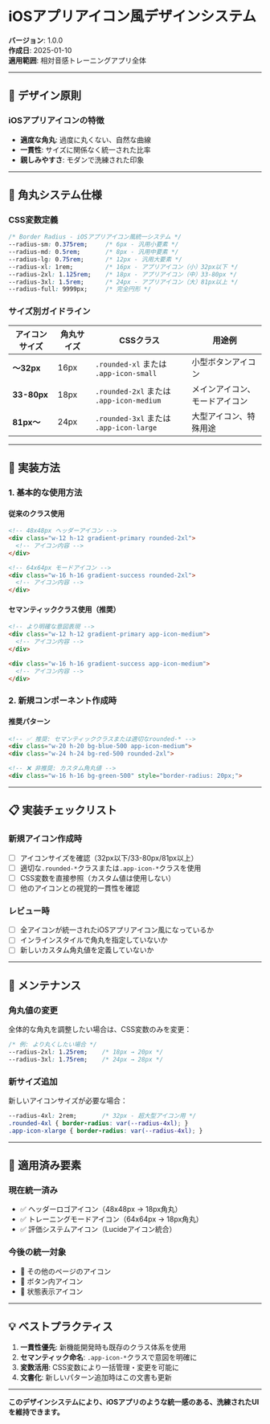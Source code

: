 # iOSアプリアイコン風デザインシステム

**バージョン**: 1.0.0  
**作成日**: 2025-01-10  
**適用範囲**: 相対音感トレーニングアプリ全体

---

## 🎯 デザイン原則

### iOSアプリアイコンの特徴
- **適度な角丸**: 過度に丸くない、自然な曲線
- **一貫性**: サイズに関係なく統一された比率
- **親しみやすさ**: モダンで洗練された印象

---

## 📐 角丸システム仕様

### CSS変数定義
```css
/* Border Radius - iOSアプリアイコン風統一システム */
--radius-sm: 0.375rem;     /* 6px - 汎用小要素 */
--radius-md: 0.5rem;       /* 8px - 汎用中要素 */
--radius-lg: 0.75rem;      /* 12px - 汎用大要素 */
--radius-xl: 1rem;         /* 16px - アプリアイコン（小）32px以下 */
--radius-2xl: 1.125rem;    /* 18px - アプリアイコン（中）33-80px */
--radius-3xl: 1.5rem;      /* 24px - アプリアイコン（大）81px以上 */
--radius-full: 9999px;     /* 完全円形 */
```

### サイズ別ガイドライン

| アイコンサイズ | 角丸サイズ | CSSクラス | 用途例 |
|-------------|----------|-----------|--------|
| **～32px** | 16px | `.rounded-xl` または `.app-icon-small` | 小型ボタンアイコン |
| **33-80px** | 18px | `.rounded-2xl` または `.app-icon-medium` | メインアイコン、モードアイコン |
| **81px～** | 24px | `.rounded-3xl` または `.app-icon-large` | 大型アイコン、特殊用途 |

---

## 🎨 実装方法

### 1. 基本的な使用方法

#### 従来のクラス使用
```html
<!-- 48x48px ヘッダーアイコン -->
<div class="w-12 h-12 gradient-primary rounded-2xl">
  <!-- アイコン内容 -->
</div>

<!-- 64x64px モードアイコン -->
<div class="w-16 h-16 gradient-success rounded-2xl">
  <!-- アイコン内容 -->
</div>
```

#### セマンティッククラス使用（推奨）
```html
<!-- より明確な意図表現 -->
<div class="w-12 h-12 gradient-primary app-icon-medium">
  <!-- アイコン内容 -->
</div>

<div class="w-16 h-16 gradient-success app-icon-medium">
  <!-- アイコン内容 -->
</div>
```

### 2. 新規コンポーネント作成時

#### 推奨パターン
```html
<!-- ✅ 推奨: セマンティッククラスまたは適切なrounded-* -->
<div class="w-20 h-20 bg-blue-500 app-icon-medium">
<div class="w-24 h-24 bg-red-500 rounded-2xl">

<!-- ❌ 非推奨: カスタム角丸値 -->
<div class="w-16 h-16 bg-green-500" style="border-radius: 20px;">
```

---

## 📋 実装チェックリスト

### 新規アイコン作成時
- [ ] アイコンサイズを確認（32px以下/33-80px/81px以上）
- [ ] 適切な`.rounded-*`クラスまたは`.app-icon-*`クラスを使用
- [ ] CSS変数を直接参照（カスタム値は使用しない）
- [ ] 他のアイコンとの視覚的一貫性を確認

### レビュー時
- [ ] 全アイコンが統一されたiOSアプリアイコン風になっているか
- [ ] インラインスタイルで角丸を指定していないか
- [ ] 新しいカスタム角丸値を定義していないか

---

## 🔧 メンテナンス

### 角丸値の変更
全体的な角丸を調整したい場合は、CSS変数のみを変更：

```css
/* 例: より丸くしたい場合 */
--radius-2xl: 1.25rem;    /* 18px → 20px */
--radius-3xl: 1.75rem;    /* 24px → 28px */
```

### 新サイズ追加
新しいアイコンサイズが必要な場合：

```css
--radius-4xl: 2rem;       /* 32px - 超大型アイコン用 */
.rounded-4xl { border-radius: var(--radius-4xl); }
.app-icon-xlarge { border-radius: var(--radius-4xl); }
```

---

## 📱 適用済み要素

### 現在統一済み
- ✅ ヘッダーロゴアイコン（48x48px → 18px角丸）
- ✅ トレーニングモードアイコン（64x64px → 18px角丸）
- ✅ 評価システムアイコン（Lucideアイコン統合）

### 今後の統一対象
- 🔄 その他のページのアイコン
- 🔄 ボタン内アイコン
- 🔄 状態表示アイコン

---

## 💡 ベストプラクティス

1. **一貫性優先**: 新機能開発時も既存のクラス体系を使用
2. **セマンティック命名**: `.app-icon-*`クラスで意図を明確に
3. **変数活用**: CSS変数により一括管理・変更を可能に
4. **文書化**: 新しいパターン追加時はこの文書も更新

---

**このデザインシステムにより、iOSアプリのような統一感のある、洗練されたUIを維持できます。**